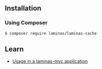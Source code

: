 ## Installation

### Using Composer

```bash
$ composer require laminas/laminas-cache
```

## Learn

<ul class="list-group list-group-flush">
    <li class="list-group-item">
        <a href="/laminas-cache/v3/application-integration/usage-in-a-laminas-mvc-application/">Usage in a laminas-mvc application</a>
    </li>
</ul>
